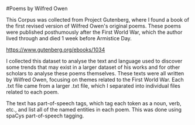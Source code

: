 #Poems by Wilfred Owen

This Corpus was collected from Project Gutenberg, where I found a book of the first revised version of Wilfred Owen's original poems. 
These poems were published posthumously after the First World War, which the author lived through and died 1 week before Armistice Day.

https://www.gutenberg.org/ebooks/1034 

I collected this dataset to analyse the text and language used to discover some trends that may exist in a larger dataset of his works and for other scholars to analyse these poems themselves.
These texts were all written by Wilfred Owen, focusing on themes related to the First World War.
Each .txt file came from a larger .txt file, which I separated into individual files related to each poem.

The text has part-of-speech tags, which tag each token as a noun, verb, etc., and list all of the named entities in each poem. This was done using spaCys part-of-speech tagging.
